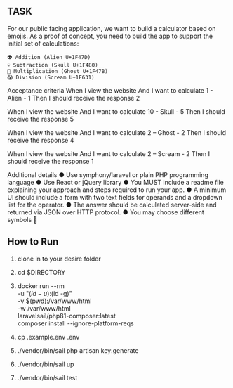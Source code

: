 ## TASK
For our public facing application, we want to build a calculator based on emojis. As a proof
of concept, you need to build the app to support the initial set of calculations:

    👽 Addition (Alien U+1F47D)
    💀 Subtraction (Skull U+1F480)
    👻 Multiplication (Ghost U+1F47B)
    😱 Division (Scream U+1F631)
Acceptance criteria
    When I view the website
    And I want to calculate 1 - Alien - 1
    Then I should receive the response 2

When I view the website
    And I want to calculate 10 - Skull - 5
    Then I should receive the response 5

When I view the website
    And I want to calculate 2 – Ghost - 2
    Then I should receive the response 4

When I view the website
    And I want to calculate 2 – Scream - 2
    Then I should receive the response 1
    
Additional details
● Use symphony/laravel or plain PHP programming language
● Use React or jQuery library
● You MUST include a readme file explaining your approach and steps required to run
your app.
● A minimum UI should include a form with two text fields for operands and a dropdown
list for the operator.
● The answer should be calculated server-side and returned via JSON over HTTP protocol.
● You may choose different symbols 

## How to Run

1. clone in to your desire folder
2. cd $DIRECTORY
3. docker run --rm \
    -u "$(id -u):$(id -g)" \
    -v $(pwd):/var/www/html \
    -w /var/www/html \
    laravelsail/php81-composer:latest \
    composer install --ignore-platform-reqs
    

4. cp .example.env .env
4. ./vendor/bin/sail php artisan key:generate
5. ./vendor/bin/sail up
6. ./vendor/bin/sail test
